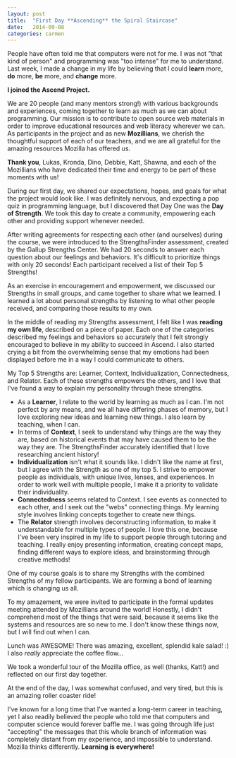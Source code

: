 ```yaml
---
layout: post
title:  "First Day **Ascending** the Spiral Staircase"
date:   2014-09-08
categories: carmen
---
```


People have often told me that computers were not for me.  I was not "that kind of person" and programming was "too intense" for me to understand.  Last week, I made a change in my life by believing that I could **learn** more, **do** more, **be** more, and **change** more.

**I joined the Ascend Project.**

We are 20 people (and many mentors strong!) with various backgrounds and experiences, coming together to learn as much as we can about programming.  Our mission is to contribute to open source web materials in order to improve educational resources and web literacy wherever we can.  As participants in the project and as new **Mozillians**, we cherish the thoughtful support of each of our teachers, and we are all grateful for the amazing resources Mozilla has offered us.

**Thank you**, Lukas, Kronda, Dino, Debbie, Katt, Shawna, and each of the Mozillians who have dedicated their time and energy to be part of these moments with us!

During our first day, we shared our expectations, hopes, and goals for what the project would look like.  I was definitely nervous, and expecting a pop quiz in programming language, but I discovered that Day One was the **Day of Strength**.  We took this day to create a community, empowering each other and providing support whenever needed.

After writing agreements for respecting each other (and ourselves) during the course, we were introduced to the StrengthsFinder assessment, created by the Gallup Strengths Center.  We had 20 seconds to answer each question about our feelings and behaviors.  It's difficult to prioritize things with only 20 seconds!  Each participant received a list of their Top 5 Strengths!

As an exercise in encouragement and empowerment, we discussed our Strengths in small groups, and came together to share what we learned.  I learned a lot about personal strengths by listening to what other people received, and comparing those results to my own.

In the middle of reading my Strengths assessment, I felt like I was **reading my own life**, described on a piece of paper.  Each one of the categories described my feelings and behaviors so accurately that I felt strongly encouraged to believe in my ability to succeed in Ascend.  I also started crying a bit from the overwhelming sense that my emotions had been displayed before me in a way I could communicate to others.

My Top 5 Strengths are: Learner, Context, Individualization, Connectedness, and Relator.  Each of these strengths empowers the others, and I love that I've found a way to explain my personality through these strengths.

* As a **Learner**, I relate to the world by learning as much as I can.  I'm not perfect by any means, and we all have differing phases of memory, but I love exploring new ideas and learning new things.  I also learn by teaching, when I can.
* In terms of **Context**, I seek to understand why things are the way they are, based on historical events that may have caused them to be the way they are.  The StrengthsFinder accurately identified that I love researching ancient history!
* **Individualization** isn't what it sounds like.  I didn't like the name at first, but I agree with the Strength as one of my top 5.  I strive to empower people as individuals, with unique lives, lenses, and experiences.  In order to work well with multiple people, I make it a priority to validate their individuality.
* **Connectedness** seems related to Context.  I see events as connected to each other, and I seek out the "webs" connecting things.  My learning style involves linking concepts together to create new things.
* The **Relator** strength involves deconstructing information, to make it understandable for multiple types of people.  I love this one, because I've been very inspired in my life to support people through tutoring and teaching.  I really enjoy presenting information, creating concept maps, finding different ways to explore ideas, and brainstorming through creative methods!

One of my course goals is to share my Strengths with the combined Strengths of my fellow participants.  We are forming a bond of learning which is changing us all.

To my amazement, we were invited to participate in the formal updates meeting attended by Mozillians around the world!  Honestly, I didn't comprehend most of the things that were said, because it seems like the systems and resources are so new to me.  I don't know these things now, but I will find out when I can.

Lunch was AWESOME!  There was amazing, excellent, splendid kale salad!  :)  I also *really* appreciate the coffee flow...

We took a wonderful tour of the Mozilla office, as well (thanks, Katt!) and reflected on our first day together.

At the end of the day, I was somewhat confused, and very tired, but this is an amazing roller coaster ride!

I've known for a long time that I've wanted a long-term career in teaching, yet I also readily believed the people who told me that computers and computer science would forever baffle me.  I was going through life just "accepting" the messages that this whole branch of information was completely distant from my experience, and impossible to understand.  Mozilla thinks differently.  **Learning is everywhere!**